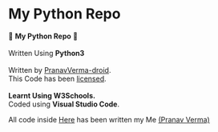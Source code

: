 # My Python Repo
 🐍 <b>My Python Repo</b> 🐍 <br><br>
 Written Using <b>Python3</b><br><br>
 Written by [PranavVerma-droid](https://web.craftingrealm.tk).<br>
 This Code has been [licensed](LICENSE).<br><br>
<b>Learnt Using W3Schools. <br></b>
Coded using <b>Visual Studio Code</b>.<br>

All code inside [Here](Projects) has been written my Me [(Pranav Verma)](https://web.craftingrealm.tk)

